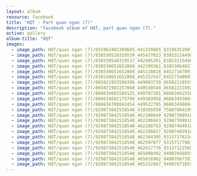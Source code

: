 ```yaml
---
layout: album
resource: facebook
title: "HQT - Part quan ngan (7)"
description: "facebook album of HQT, part quan ngan (7)."
active: gallery
album-title: "HQT"
images:
  - image_path: HQT/quan ngan (7)/831962402309685_441339865_831963538976238_7050469871241795901_n.jpg
  - image_path: HQT/quan ngan (7)/838530528319539_445437023_838531144986144_3006994339136254057_n.jpg
  - image_path: HQT/quan ngan (7)/838530548319537_442495391_838531154986143_6318448536445536278_n.jpg
  - image_path: HQT/quan ngan (7)/838530651652860_442398361_838530648319527_7907905226730862567_n.jpg
  - image_path: HQT/quan ngan (7)/838530651652860_445228018_845273470978578_359391412662504364_n.jpg
  - image_path: HQT/quan ngan (7)/838530651652860_445352547_845273480978577_3234557105047281424_n.jpg
  - image_path: HQT/quan ngan (7)/865821955590396_449603739_865822185590373_3919083055725442344_n.jpg
  - image_path: HQT/quan ngan (7)/865821982257060_449530544_865822218923703_6488347585047418535_n.jpg
  - image_path: HQT/quan ngan (7)/866634665509125_449787281_866634925509099_629688653324576868_n.jpg
  - image_path: HQT/quan ngan (7)/866634682175790_449303958_866634938842431_5119899671537393541_n.jpg
  - image_path: HQT/quan ngan (7)/866634708842454_449522795_866634968842428_8862296535158701689_n.jpg
  - image_path: HQT/quan ngan (7)/929873842518540_418585938_758870842952175_3143233590192887695_n.jpg
  - image_path: HQT/quan ngan (7)/929873842518540_462108640_929873989185192_6626001312734979321_n.jpg
  - image_path: HQT/quan ngan (7)/929873842518540_462206663_929873999185191_2970039901025225922_n.jpg
  - image_path: HQT/quan ngan (7)/929873842518540_462208763_929874049185186_2779223280415249902_n.jpg
  - image_path: HQT/quan ngan (7)/929873842518540_462286027_929874039185187_633421822641142371_n.jpg
  - image_path: HQT/quan ngan (7)/929873842518540_462384305_931571762348748_5047076541150926456_n.jpg
  - image_path: HQT/quan ngan (7)/929873842518540_462597877_931571779015413_7565268545307578194_n.jpg
  - image_path: HQT/quan ngan (7)/929873842518540_462617776_931571225682135_3434727700058606836_n.jpg
  - image_path: HQT/quan ngan (7)/929873842518540_465008492_949076660598258_2556344727602314773_n.jpg
  - image_path: HQT/quan ngan (7)/929873842518540_465016962_949076673931590_9082797691708580376_n.jpg
  - image_path: HQT/quan ngan (7)/929873842518540_465152867_949076710598253_2990201844192140259_n.jpg
---
```

